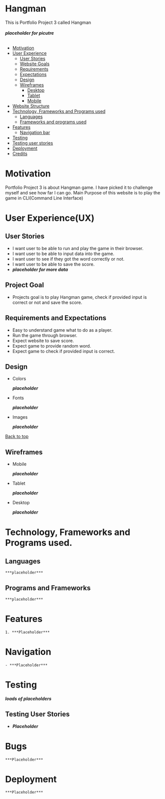 # Hangman

This is Portfolio Project 3 called Hangman
<br>
<br>
***placeholder for picutre***
<br>
<br>

- [Motivation](#)
- [User Experience](#)
    - [User Stories](#)
    - [Website Goals](#)
    - [Requirements](#)
    - [Expectations](#)
    - [Design](#)
    - [Wireframes](#)
        - [Desktop](#)
        - [Tablet](#)
        - [Mobile](#)
- [Website Structure](#)
- [Technology, Frameworks and Programs used](#d)
    - [Languages](#)
    - [Frameworks and programs used](#)
- [Features](#)
    - [Navigation bar](#)
- [Testing](#)
- [Testing user stories](#)
- [Deployment](#deployment)
- [Credits](#credits)

# Motivation

Portfolio Project 3 is about Hangman game. I have picked it to challenge myself and see how far I can go.
Main Purpose of this website is to play the game in CLI(Command Line Interface)

# User Experience(UX)

## User Stories
- I want user to be able to run and play the game in their browser.
- I want user to be able to input data into the game.
- I want user to see if they got the word correctly or not.
- I want user to be able to save the score.
- ***placeholder for more data***

## Project Goal

- Projects goal is to play Hangman game, check if provided input is correct or not and save the score.

## Requirements and Expectations

- Easy to understand game what to do as a player.
- Run the game through browser.
- Expect website to save score.
- Expect game to provide random word.
- Expect game to check if provided input is correct.

## Design

- Colors

    ***placeholder***

- Fonts

    ***placeholder***

- Images

    ***placeholder***

[Back to top](#hangman)

## Wireframes

- Mobile

    ***placeholder***

- Tablet

    ***placeholder***

- Desktop

    ***placeholder***

# Technology, Frameworks and Programs used.

## Languages

    ***placeholder***

## Programs and Frameworks

    ***placeholder***

# Features

    1. ***Placeholder***

# Navigation

    - ***Placeholder***

# Testing

***loads of placeholders***

## Testing User Stories

- ***Placeholder***

# Bugs

    ***Placeholder***

# Deployment

    ***Placeholder***